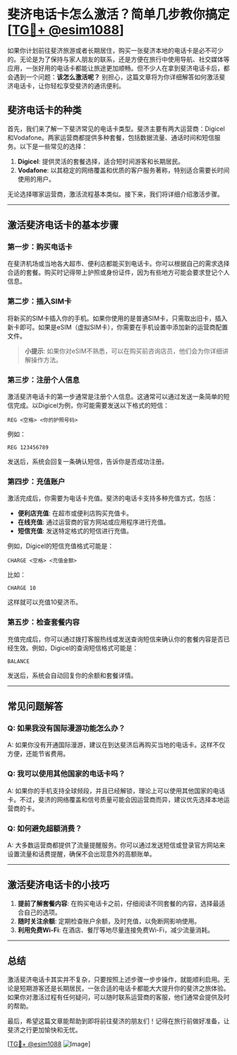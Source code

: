 # 斐济电话卡怎么激活？简单几步教你搞定[[TG💪+ @esim1088](https://t.me/s/esim1088)]

如果你计划前往斐济旅游或者长期居住，购买一张斐济本地的电话卡是必不可少的。无论是为了保持与家人朋友的联系，还是方便在旅行中使用导航、社交媒体等应用，一张好用的电话卡都能让旅途更加顺畅。但不少人在拿到斐济电话卡后，都会遇到一个问题：**该怎么激活呢？** 别担心，这篇文章将为你详细解答如何激活斐济电话卡，让你轻松享受斐济的通讯便利。

## 斐济电话卡的种类

首先，我们来了解一下斐济常见的电话卡类型。斐济主要有两大运营商：Digicel和Vodafone。两家运营商都提供多种套餐，包括数据流量、通话时间和短信服务。以下是一些常见的选择：

1. **Digicel**: 提供灵活的套餐选择，适合短时间游客和长期居民。
2. **Vodafone**: 以其稳定的网络覆盖和优质的客户服务著称，特别适合需要长时间使用的用户。

无论选择哪家运营商，激活流程基本类似。接下来，我们将详细介绍激活步骤。

---

## 激活斐济电话卡的基本步骤

### 第一步：购买电话卡

在斐济机场或当地各大超市、便利店都能买到电话卡。你可以根据自己的需求选择合适的套餐。购买时记得带上护照或身份证件，因为有些地方可能会要求登记个人信息。

### 第二步：插入SIM卡

将新买的SIM卡插入你的手机。如果你使用的是普通SIM卡，只需取出旧卡，插入新卡即可。如果是eSIM（虚拟SIM卡），你需要在手机设置中添加新的运营商配置文件。

> **小提示**: 如果你对eSIM不熟悉，可以在购买前咨询店员，他们会为你详细讲解操作方法。

### 第三步：注册个人信息

激活斐济电话卡的第一步通常是注册个人信息。这通常可以通过发送一条简单的短信完成。以Digicel为例，你可能需要发送以下格式的短信：

```
REG <空格> <你的护照号码>
```

例如：
```
REG 123456789
```

发送后，系统会回复一条确认短信，告诉你是否成功注册。

### 第四步：充值账户

激活完成后，你需要为电话卡充值。斐济的电话卡支持多种充值方式，包括：

- **便利店充值**: 在超市或便利店购买充值卡。
- **在线充值**: 通过运营商的官方网站或应用程序进行充值。
- **短信充值**: 发送特定格式的短信进行充值。

例如，Digicel的短信充值格式可能是：
```
CHARGE <空格> <充值金额>
```
比如：
```
CHARGE 10
```
这样就可以充值10斐济币。

### 第五步：检查套餐内容

充值完成后，你可以通过拨打客服热线或发送查询短信来确认你的套餐内容是否已经生效。例如，Digicel的查询短信格式可能是：
```
BALANCE
```
发送后，系统会自动回复你的余额和套餐详情。

---

## 常见问题解答

### Q: 如果我没有国际漫游功能怎么办？

A: 如果你没有开通国际漫游，建议在到达斐济后再购买当地的电话卡。这样不仅方便，还能节省费用。

### Q: 我可以使用其他国家的电话卡吗？

A: 如果你的手机支持全球频段，并且已经解锁，理论上可以使用其他国家的电话卡。不过，斐济的网络覆盖和信号质量可能会因运营商而异，建议优先选择本地运营商的卡。

### Q: 如何避免超额消费？

A: 大多数运营商都提供了流量提醒服务。你可以通过发送短信或登录官方网站来设置流量和话费提醒，确保不会出现意外的高额账单。

---

## 激活斐济电话卡的小技巧

1. **提前了解套餐内容**: 在购买电话卡之前，仔细阅读不同套餐的内容，选择最适合自己的选项。
2. **随时关注余额**: 定期检查账户余额，及时充值，以免断网影响使用。
3. **利用免费Wi-Fi**: 在酒店、餐厅等地尽量连接免费Wi-Fi，减少流量消耗。

---

## 总结

激活斐济电话卡其实并不复杂，只要按照上述步骤一步步操作，就能顺利启用。无论是短期游客还是长期居民，一张合适的电话卡都能大大提升你的斐济之旅体验。如果你对激活过程有任何疑问，可以随时联系运营商的客服，他们通常会提供及时的帮助。

最后，希望这篇文章能帮助到即将前往斐济的朋友们！记得在旅行前做好准备，让斐济之行更加愉快和无忧。

[[TG💪+ @esim1088](https://t.me/s/esim1088) ![Image](https://i.postimg.cc/4NQfJmqS/Snipaste-2025-05-13-00-14-12.png)]